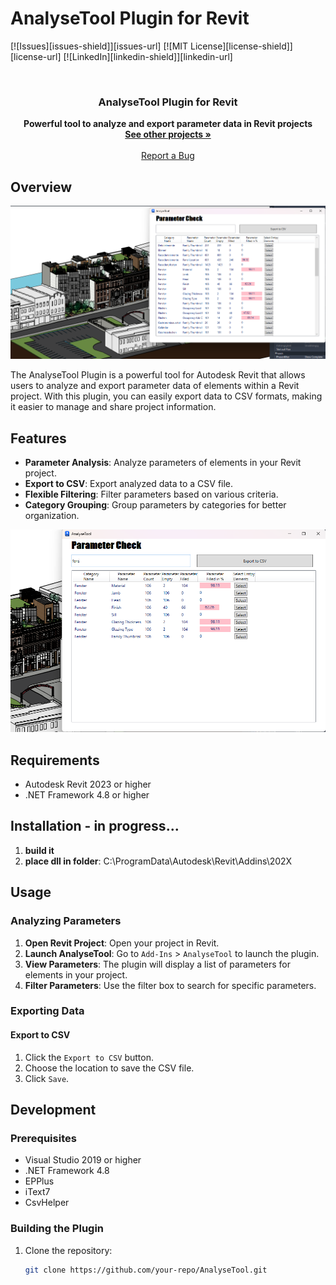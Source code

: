 # AnalyseTool Plugin for Revit

<!-- PROJECT SHIELDS -->
[![Issues][issues-shield]][issues-url]
[![MIT License][license-shield]][license-url]
[![LinkedIn][linkedin-shield]][linkedin-url]

<!-- PROJECT LOGO -->
<br />
<p align="center">

  <h3 align="center"><strong>AnalyseTool Plugin for Revit</strong></h3>

  <p align="center">
 <strong>Powerful tool to analyze and export parameter data in Revit projects</strong>
    <br />
    <a href="https://github.com/Nikola1Davydov"><strong>See other projects »</strong></a>
    <br />
    <br />
    <a href="https://github.com/Nikola1Davydov/AnalyzeTool/issues">Report a Bug</a>
  </p>
</p>

## Overview

![AnalyseTool Screenshot](img/Overview.png)

The AnalyseTool Plugin is a powerful tool for Autodesk Revit that allows users to analyze and export parameter data of elements within a Revit project. With this plugin, you can easily export data to CSV formats, making it easier to manage and share project information.

## Features

- **Parameter Analysis**: Analyze parameters of elements in your Revit project.
- **Export to CSV**: Export analyzed data to a CSV file.
- **Flexible Filtering**: Filter parameters based on various criteria.
- **Category Grouping**: Group parameters by categories for better organization.

![Filter in AnalyzeTool](img/filter.png)

## Requirements

- Autodesk Revit 2023 or higher
- .NET Framework 4.8 or higher

## Installation - in progress...

1. **build it**
2. **place dll in folder**: C:\ProgramData\Autodesk\Revit\Addins\202X

## Usage

### Analyzing Parameters

1. **Open Revit Project**: Open your project in Revit.
2. **Launch AnalyseTool**: Go to `Add-Ins` > `AnalyseTool` to launch the plugin.
3. **View Parameters**: The plugin will display a list of parameters for elements in your project.
4. **Filter Parameters**: Use the filter box to search for specific parameters.

### Exporting Data

#### Export to CSV

1. Click the `Export to CSV` button.
2. Choose the location to save the CSV file.
3. Click `Save`.

## Development

### Prerequisites

- Visual Studio 2019 or higher
- .NET Framework 4.8
- EPPlus
- iText7
- CsvHelper

### Building the Plugin

1. Clone the repository:
   ```sh
   git clone https://github.com/your-repo/AnalyseTool.git
